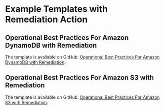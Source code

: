# Example Templates with Remediation Action<a name="templateswithremediation"></a>

## Operational Best Practices For Amazon DynamoDB with Remediation<a name="operational-best-practices-for-amazon-dynamodb-with-remediation"></a>

The template is available on GitHub: [Operational Best Practices For Amazon DynamoDB with Remediation](https://github.com/awslabs/aws-config-rules/blob/master/aws-config-conformance-packs/Operational-Best-Practices-for-Amazon-DynamoDB-with-Remediation.yaml)\.

## Operational Best Practices For Amazon S3 with Remediation<a name="operational-best-practices-for-amazon-s3-with-remediation"></a>

The template is available on GitHub: [Operational Best Practices For Amazon S3 with Remediation](https://github.com/awslabs/aws-config-rules/blob/master/aws-config-conformance-packs/Operational-Best-Practices-for-Amazon-S3-with-Remediation.yaml)\.